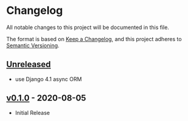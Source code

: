 # Changelog
All notable changes to this project will be documented in this file.

The format is based on [Keep a Changelog](https://keepachangelog.com/en/1.0.0/),
and this project adheres to [Semantic Versioning](https://semver.org/spec/v2.0.0.html).

## [Unreleased]

- use Django 4.1 async ORM

## [v0.1.0] - 2020-08-05
- Initial Release

[Unreleased]: https://github.com/nim65s/matrix-webhook/compare/v0.1.0...master
[v0.1.0]: https://github.com/nim65s/matrix-webhook/releases/tag/v0.1.0
